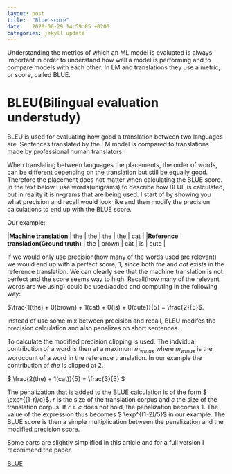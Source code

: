 ```yaml
---
layout: post
title:  "Blue score"
date:   2020-06-29 14:59:05 +0200
categories: jekyll update
---
```


Understanding the metrics of which an ML model is evaluated is always important in order to understand how well a model is performing and to compare models with each other. In LM and translations they use a metric, or score, called BLUE.

# BLEU(Bilingual evaluation understudy)
BLEU is used for evaluating how good a translation between two languages are. Sentences translated by the LM model is compared to translations made by professional human translators.

When translating between languages the placements, the order of words, can be different depending on the translation but still be equally good. Therefore the placement does not matter when calculating the BLUE score. In the text below I use words(unigrams) to describe how BLUE is calculated, but in reality it is n-grams that are being used. I start of by showing you what precision and recall would look like and then modify the precision calculations to end up with the BLUE score.

Our example:

|**Machine translation** | the  | the  | the  | the  | cat  |
|**Reference translation(Ground truth)** | the | brown   |  cat  | is   | cute   |

If we would only use precision(how many of the words used are relevant) we would end up with a perfect score, 1, since both *the* and *cat* exists in the reference translation.
We can clearly see that the machine translation is not perfect and the score seems way to high. Recall(how many of the relevant words are we using) could be used/added and computing in the following way:

$\frac{1(the) + 0(brown) + 1(cat) + 0(is) + 0(cute)}{5} = \frac{2}{5}$.

Instead of use some mix between precision and recall, BLEU modifes the precision calculation and also penalizes on short sentences.

To calculate the modified precision clipping is used. The indvidual contribution of a word is then at a maximum $m_{wmax}$ where $m_{wmax}$ is the wordcount of a word in the reference translation. In our example the contribution of *the* is clipped at 2.

$ \frac{2(the) + 1(cat)}{5} = \frac{3}{5} $

The penalization that is added to the BLUE calculation is of the form $ \exp^{(1-r)/c}$. $r$ is the size of the translation corpus and $c$ the size of the translation corpus. If $r\geq c$ does not hold, the penalization becomes 1.
The value of the expression thus becomes
$ \exp^{(1-2)/5}$
in our example. The BLUE score is then a simple multiplication between the penalization and the modified precision score.

Some parts are slightly simplified in this article and for a full version I recommend the paper. 

[BLUE](https://www.aclweb.org/anthology/P02-1040.pdf)